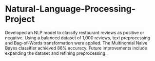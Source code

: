 # Natural-Language-Processing-Project
Developed an NLP model to classify restaurant reviews as positive or negative. Using a balanced dataset of 1,000 reviews, text preprocessing and Bag-of-Words transformation were applied. The Multinomial Naive Bayes classifier achieved 86% accuracy. Future improvements include expanding the dataset and refining preprocessing.
